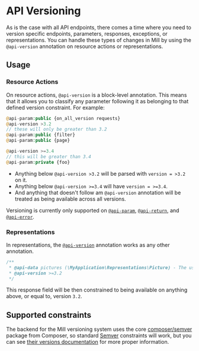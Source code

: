 # API Versioning

As is the case with all API endpoints, there comes a time where you need to version specific endpoints, parameters, responses, exceptions, or representations. You can handle these types of changes in Mill by using the `@api-version` annotation on resource actions or representations.

## Usage
### Resource Actions
On resource actions, `@api-version` is a block-level annotation. This means that it allows you to classify any parameter following it as belonging to that defined version constraint. For example:

```php
@api-param:public {on_all_version requests}
@api-version >3.2
// these will only be greater than 3.2
@api-param:public {filter}
@api-param:public {page}

@api-version >=3.4
// this will be greater than 3.4
@api-param:private {foo}
```

* Anything below `@api-version >3.2` will be parsed with `version = >3.2` on it.
* Anything below `@api-version >=3.4` will have `version = >=3.4`.
* And anything that doesn't follow am `@api-version` annotation will be treated as being available across all versions.

Versioning is currently only supported on [`@api-param`](reference/annotations/param.md), [`@api-return`](reference/annotations/return.md), and [`@api-error`](reference/annotations/error.md).

### Representations
In representations, the [`@api-version`](reference/annotations/version.md) annotation works as any other annotation.

```php
/**
 * @api-data pictures (\MyApplication\Representations\Picture) - The users' pictures
 * @api-version >=3.2
 */
```

This response field will be then constrained to being available on anything above, or equal to, version `3.2`.

## Supported constraints
The backend for the Mill versioning system uses the core [composer/semver](https://github.com/composer/semver) package from Composer, so standard [Semver](http://semver.org/) constraints will work, but you can see [their versions documentation](https://getcomposer.org/doc/articles/versions.md) for more proper information.
